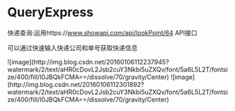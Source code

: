# QueryExpress
快递查询:运用https://www.showapi.com/api/lookPoint/64 API接口
<p>可以通过快速输入快递公司和单号获取快递信息
<p>![image](http://img.blog.csdn.net/20160106112237945?watermark/2/text/aHR0cDovL2Jsb2cuY3Nkbi5uZXQv/font/5a6L5L2T/fontsize/400/fill/I0JBQkFCMA==/dissolve/70/gravity/Center)
![image](http://img.blog.csdn.net/20160106112301892?watermark/2/text/aHR0cDovL2Jsb2cuY3Nkbi5uZXQv/font/5a6L5L2T/fontsize/400/fill/I0JBQkFCMA==/dissolve/70/gravity/Center)
